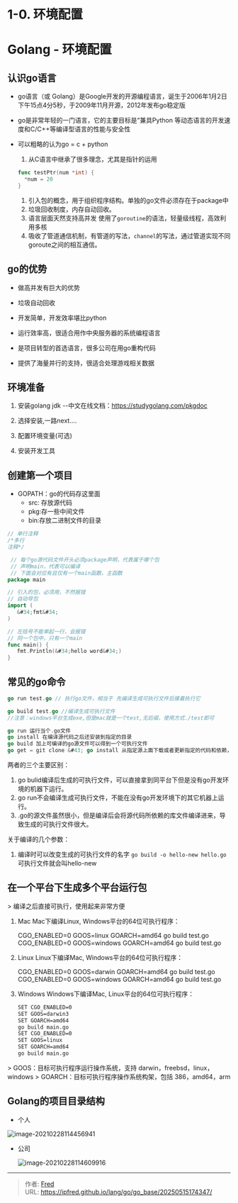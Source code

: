 # 1-0. 环境配置


# Golang - 环境配置

## 认识go语言

-  go语言（或 Golang）是Google开发的开源编程语言，诞生于2006年1月2日下午15点4分5秒，于2009年11月开源，2012年发布go稳定版

- go是非常年轻的一门语言，它的主要目标是“兼具Python 等动态语言的开发速度和C/C&#43;&#43;等编译型语言的性能与安全性

- 可以粗略的认为go = c &#43; python

  1. 从C语言中继承了很多理念，尤其是指针的运用

  ```go
  func testPtr(num *int) {
    *num = 20
  }
  ```

  1. 引入包的概念，用于组织程序结构。单独的go文件必须存在于package中
  2. 垃圾回收制度，内存自动回收。
  3. 语言层面天然支持高并发
     使用了`goroutine`的语法，轻量级线程，高效利用多核
  4. 吸收了管道通信机制，有管道的写法，`channel`的写法，通过管道实现不同goroute之间的相互通信。

## go的优势

- 做高并发有巨大的优势

- 垃圾自动回收

- 开发简单，开发效率堪比python

- 运行效率高，很适合用作中央服务器的系统编程语言

- 是项目转型的首选语言，很多公司在用go重构代码

- 提供了海量并行的支持，很适合处理游戏相关数据

## 环境准备

1. 安装golang jdk --中文在线文档：https://studygolang.com/pkgdoc
2. 选择安装,一路next....

3. 配置环境变量(可选)

4. 安装开发工具

## 创建第一个项目

- GOPATH：go的代码存这里面
  - src: 存放源代码
  - pkg:存一些中间文件
  - bin:存放二进制文件的目录

```go
// 单行注释
/*多行
注释*/

 // 每个go源代码文件开头必须package声明，代表属于哪个包
 // 声明main，代表可以编译
 // 下面会对应有且仅有一个main函数，主函数
package main

// 引入的包，必须用，不然报错
// 自动导包
import (
   &#34;fmt&#34;
)

// 左括号不能单起一行，会报错
// 同一个包中，只有一个main
func main() {
   fmt.Println(&#34;hello word&#34;)
}
```

## 常见的go命令

```go
go run test.go // 执行go文件，相当于 先编译生成可执行文件后接着执行它

go build test.go //编译生成可执行文件
//注意：windows平台生成exe,但是mac就是一个test,无后缀，使用方式./test即可

go run 运行当个.go文件
go install 在编译源代码之后还安装到指定的目录
go build 加上可编译的go源文件可以得到一个可执行文件
go get = git clone &#43; go install 从指定源上面下载或者更新指定的代码和依赖，并对他们进行编译和安装
```

两者的三个主要区别：

1. go bulid编译后生成的可执行文件，可以直接拿到同平台下但是没有go开发环境的机器下运行。
2. go run不会编译生成可执行文件，不能在没有go开发环境下的其它机器上运行。
3. .go的源文件虽然很小，但是编译后会将源代码所依赖的库文件编译进来，导致生成的可执行文件很大。

关于编译的几个参数：

1. 编译时可以改变生成的可执行文件的名字
   `go build -o hello-new hello.go` 可执行文件就会叫hello-new

## 在一个平台下生成多个平台运行包

&gt; 编译之后直接可执行，使用起来非常方便

1. Mac
   Mac下编译Linux, Windows平台的64位可执行程序：

   CGO_ENABLED=0 GOOS=linux GOARCH=amd64 go build test.go
   CGO_ENABLED=0 GOOS=windows GOARCH=amd64 go build test.go

2. Linux
   Linux下编译Mac, Windows平台的64位可执行程序：

   CGO_ENABLED=0 GOOS=darwin GOARCH=amd64 go build test.go
   CGO_ENABLED=0 GOOS=windows GOARCH=amd64 go build test.go

3. Windows
   Windows下编译Mac, Linux平台的64位可执行程序：

   ```sh
   SET CGO_ENABLED=0
   SET GOOS=darwin3
   SET GOARCH=amd64
   go build main.go
   SET CGO_ENABLED=0
   SET GOOS=linux
   SET GOARCH=amd64
   go build main.go
   ```

   

&gt; GOOS：目标可执行程序运行操作系统，支持 darwin，freebsd，linux，windows
&gt; GOARCH：目标可执行程序操作系统构架，包括 386，amd64，arm

## Golang的项目目录结构

- 个人

![image-20210228114456941](https://raw.githubusercontent.com/hellolib/pictures/main/Typora/pic-00-gitee/image-20210228114456941.png)

- 公司

  ![image-20210228114609916](https://raw.githubusercontent.com/hellolib/pictures/main/Typora/pic-00-gitee/image-20210228114609916.png)

---

> 作者: [Fred](https://github.com/ipfred)  
> URL: https://ipfred.github.io/lang/go/go_base/20250515174347/  

